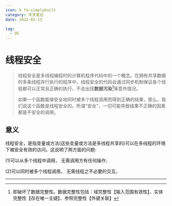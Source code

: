 ```yaml
---
icon: b fa-simplybuilt
category: 天天笔记
date: 2022-02-13

tag:
  - OS
---
```


# 线程安全

> 线程安全是多线程编程时的计算机程序代码中的一个概念。在拥有共享数据的多条线程并行执行的程序中，线程安全的代码会通过同步机制保证各个线程都可以正常且正确的执行，不会出现**数据污染**[^1]等意外情况。
>
> 如果一个函数能够安全地同时被多个线程调用而得到正确的结果，那么，我们说这个函数是线程安全的。所谓"安全"，一切可能导致结果不正确的因素都是不安全的调用。

## 意义

线程安全，是指变量或方法(这些变量或方法是多线程共享的)可以在多线程的环境下被安全有效的访问。这说明了两方面的问题:

(1)可以从多个线程中调用， 无需调用方有任何操作;

(2)可以同时被多个线程调用， 无需线程之不必要的交互。

---

[^1]: 即破坏了数据完整性。数据完整性包括：域完整性【输入范围有效性】、实体完整性【存在唯一主键】、参照完整性【外键关联】

